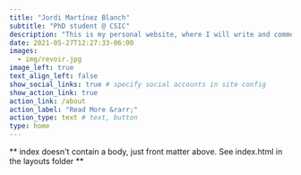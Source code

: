 ```yaml
---
title: "Jordi Martínez Blanch"
subtitle: "PhD student @ CSIC"
description: "This is my personal website, where I will write and comment on several topics of my interest, in particular related to enviromental data science."
date: 2021-05-27T12:27:33-06:00
images:
  - img/revoir.jpg
image_left: true
text_align_left: false
show_social_links: true # specify social accounts in site config
show_action_link: true
action_link: /about
action_label: "Read More &rarr;"
action_type: text # text, button
type: home
---
```


** index doesn't contain a body, just front matter above.
See index.html in the layouts folder **
